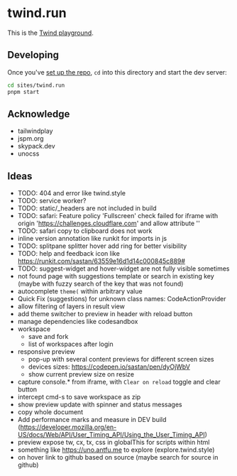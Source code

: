 # twind.run

This is the [Twind playground](https://twind.run).

## Developing

Once you've [set up the repo](../../CONTRIBUTING.md), `cd` into this directory and start the dev server:

```bash
cd sites/twind.run
pnpm start
```

## Acknowledge

- tailwindplay
- jspm.org
- skypack.dev
- unocss

## Ideas

- TODO: 404 and error like twind.style
- TODO: service worker?
- TODO: static/\_headers are not included in build
- TODO: safari: Feature policy 'Fullscreen' check failed for iframe with origin 'https://challenges.cloudflare.com' and allow attribute ''
- TODO: safari copy to clipboard does not work
- inline version annotation like runkit for imports in js
- TODO: splitpane splitter hover add ring for better visibility
- TODO: help and feedback icon like https://runkit.com/sastan/63559e16d1d14c000845c889#
- TODO: suggest-widget and hover-widget are not fully visible sometimes
- not found page with suggestions template or search in existing key (maybe with fuzzy search of the key that was not found)
- autocomplete `theme(` within arbitrary value
- Quick Fix (suggestions) for unknown class names: CodeActionProvider
- allow filtering of layers in result view
- add theme switcher to preview in header with reload button
- manage dependencies like codesandbox
- workspace
  - save and fork
  - list of workspaces after login
- responsive preview
  - pop-up with several content previews for different screen sizes
  - devices sizes: https://codepen.io/sastan/pen/dyOjWbV
  - show current preview size on resize
- capture console.\* from iframe, with `Clear on reload` toggle and clear button
- intercept cmd-s to save workspace as zip
- show preview update with spinner and status messages
- copy whole document
- Add performance marks and measure in DEV build (https://developer.mozilla.org/en-US/docs/Web/API/User_Timing_API/Using_the_User_Timing_API)
- preview expose tw, cx, tx, css in globalThis for scripts within html
- something like https://uno.antfu.me to explore (explore.twind.style)
- on hover link to github based on source (maybe search for source in github)
